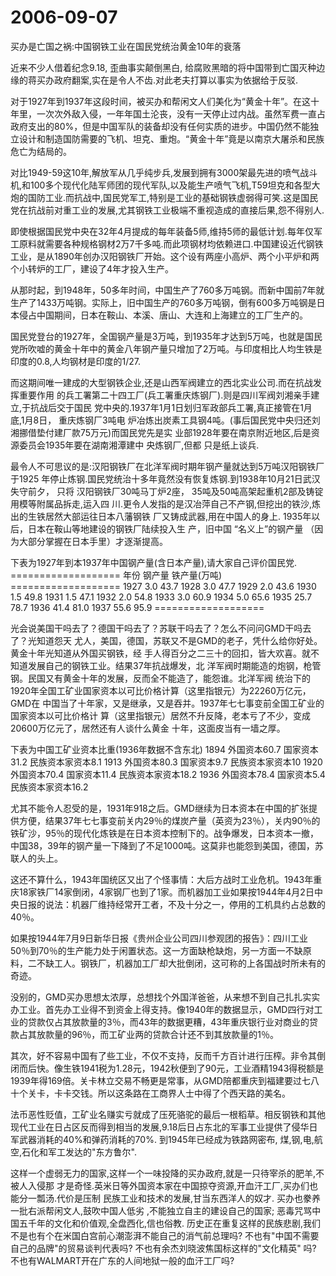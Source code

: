 # 2006-09-07

买办是亡国之祸:中国钢铁工业在国民党统治黄金10年的衰落  

近来不少人借着纪念9.18, 歪曲事实颠倒黑白, 给腐败黑暗的将中国带到亡国灭种边缘的蒋买办政府翻案,实在是令人不齿.对此老夫打算以事实为依据给于反驳.

对于1927年到1937年这段时间，被买办和帮闲文人们美化为“黄金十年”。在这十年里，一次次外敌入侵，一年年国土沦丧，没有一天停止过内战。虽然军费一直占政府支出的80%，但是中国军队的装备却没有任何实质的进步。中国仍然不能独立设计和制造国防需要的飞机、坦克、重炮。“黄金十年”竟是以南京大屠杀和民族危亡为结局的。

对比1949-59这10年,解放军从几乎纯步兵,发展到拥有3000架最先进的喷气战斗机,和100多个现代化陆军师团的现代军队,以及能生产喷气飞机,T59坦克和各型大炮的国防工业.而抗战中,国民党军工,特别是工业的基础钢铁虚弱得可笑.这是国民党在抗战前对重工业的发展,尤其钢铁工业极端不重视造成的直接后果,怨不得别人.

即使根据国民党中央在32年4月提成的每年装备5师,维持5师的最低计划.每年仅军工原料就需要各种规格钢材2万7千多吨.而此项钢材均依赖进口.中国建设近代钢铁工业，是从1890年创办汉阳钢铁厂开始。这个设有两座小高炉、两个小平炉和两个小转炉的工厂，建设了4年才投入生产。

从那时起，到1948年，50多年时间，中国生产了760多万吨钢。而新中国前7年就生产了1433万吨钢。实际上，旧中国生产的760多万吨钢，倒有600多万吨钢是日本侵占中国期间，日本在鞍山、本溪、唐山、大连和上海建立的工厂生产的。

国民党登台的1927年，全国钢产量是3万吨，到1935年才达到5万吨，也就是国民党所吹嘘的黄金十年中的黄金八年钢产量只增加了2万吨。与印度相比人均生铁是印度的0.8,人均钢材是印度的1/27.

而这期间唯一建成的大型钢铁企业,还是山西军阀建立的西北实业公司.而在抗战发挥重要作用  的兵工署第二十四工厂(兵工署重庆炼钢厂).则是四川军阀刘湘亲手建立,于抗战后交于国民  党中央的.1937年1月1日划归军政部兵工署,真正接管在1月底,1月8日， 重庆炼钢厂3吨电  炉冶炼出炭素工具钢4吨。(事后国民党中央归还刘湘挪借垫付建厂款75万元)而国民党先是实  业部1928年要在南京附近地区,后是资源委员会1935年要在湖南湘潭建中 央炼钢厂,但都  只是纸上谈兵. 

最令人不可思议的是:汉阳钢铁厂在北洋军阀时期年钢产量就达到5万吨汉阳钢铁厂于1925  年停止炼钢.国民党统治十多年竟然没有恢复炼钢.到1938年10月21日武汉失守前夕， 只将  汉阳钢铁厂30吨马丁炉2座， 35吨及50吨高架起重机2部及铸锭用模等附属品拆走,运入四  川.更令人发指的是汉冶萍自己不产钢,但挖出的铁沙,炼出的生铁居然大部运往日本八藩钢铁  厂又铸成武器,用在中国人的身上. 1935年以后，日本在鞍山等地建设的钢铁厂陆续投入生  产，旧中国 “名义上”的钢产量 （因为大部分掌握在日本手里）才逐渐提高。 

下表为1927年到本1937年中国钢产量(含日本产量),请大家自己评价国民党.  ===================  年份 钢产量 铁产量(万吨)  ===================  1927 3.0 43.7  1928 3.0 47.7  1929 2.0 43.6  1930 1.5 49.8  1931 1.5 47.1  1932 2.0 54.8  1933 3.0 60.9  1934 5.0 65.6  1935 25.7 78.7  1936 41.4 81.0  1937 55.6 95.9  =================== 

光会说美国干吗去了？德国干吗去了？苏联干吗去了？怎么不问问GMD干吗去了？光知道怨天  尤人，美国，德国，苏联又不是GMD的老子，凭什么给你好处。黄金十年光知道从外国买钢铁，经  手人得百分之二三十的回扣，皆大欢喜。就不知道发展自己的钢铁工业。结果37年抗战爆发，北  洋军阀时期能造的炮钢，枪管钢。民国又有黄金十年的发展，反而全不能造了，能怨谁。北洋军阀  统治下的1920年全国工矿业国家资本以可比价格计算（这里指银元）为22260万亿元， GMD在  中国当了十年家，又是继承，又是吞并。1937年七七事变前全国工矿业的国家资本以可比价格计  算（这里指银元）居然不升反降，老本亏了不少，变成 20600万亿元了，居然还有人谈什么黄金  十年，这面皮当有一墙之厚。 

下表为中国工矿业资本比重(1936年数据不含东北)  1894 外国资本60.7 国家资本31.2 民族资本家资本8.1  1913 外国资本80.3 国家资本9.7 民族资本家资本10  1920 外国资本70.4 国家资本11.4 民族资本家资本18.2  1936 外国资本78.4 国家资本5.4 民族资本家资本16.2 

尤其不能令人忍受的是，1931年918之后。GMD继续为日本资本在中国的扩张提供方便，结果37年七七事变前关内29％的煤炭产量（英资为23％），关内90％的铁矿沙，95％的现代化炼铁是在日本资本控制下的。战争爆发，日本资本一撤，中国38，39年的钢产量一下降到了不足1000吨。这莫非也能怨到美国，德国，苏联人的头上。

这还不算什么，1943年国统区又出了个怪事情：大后方战时工业危机。1943年重庆18家铁厂14家倒闭，4家钢厂也到了1家。而机器加工业如果按1944年4月2日中央日报的说法：机器厂维持经常开工者，不及十分之一，停用的工机具约占总数的40％。

如果按1944年7月9日新华日报《贵州企业公司四川参观团的报告》：四川工业50％到70％的生产能力处于闲置状态。这一方面缺枪缺炮，另一方面一不缺原料，二不缺工人。钢铁厂，机器加工厂却大批倒闭，这可称的上各国战时所未有的奇迹。

没别的，GMD买办思想太浓厚，总想找个外国洋爸爸，从来想不到自己扎扎实实办工业。首先办工业得不到资金上得支持。像1940年的数据显示，GMD四行对工业的贷款仅占其放款量的3％，而43年的数据更糟，43年重庆银行业对商业的贷款占其放款量的96％，而工矿业两的贷款合计还不到其放款量的1％。

其次，好不容易中国有了些工业，不仅不支持，反而千方百计进行压榨。非令其倒闭而后快。像生铁1941税为1.28元，1942秋便到了90元，工业酒精1943得税额是1939年得169倍。关卡林立交易不畅更是常事，从GMD陪都重庆到福建要过七八十个关卡，卡卡交钱。所以这条路在工商界人士中得了个西天路的美名。

法币恶性贬值，工矿业名赚实亏就成了压死骆驼的最后一根稻草。相反钢铁和其他现代工业在日占区反而得到相当的发展,9.18后日占东北的军事工业提供了侵华日军武器消耗的40%和弹药消耗的70%. 到1945年已经成为铁路网密布, 煤,钢,电,航空,石化和军工发达的"东方鲁尔".

这样一个虚弱无力的国家,这样一个一味投降的买办政府,就是一只待宰杀的肥羊,不被人入侵那  才是奇怪.英米日等外国资本家在中国掠夺资源,开血汗工厂,买办们也能分一瓢汤.代价是压制  民族工业和技术的发展,甘当东西洋人的奴才. 买办也豢养一批右派帮闲文人,鼓吹中国人低劣  ,不能独立自主的建设自己的国家; 恶毒咒骂中国五千年的文化和价值观,全盘西化,信也俗教.  历史正在重复这样的民族悲剧,我们不是也有个在米国白宫前心潮澎湃不能自己的消气前总理吗?  不也有"中国不需要自己的品牌"的贸易谈判代表吗? 不也有余杰刘晓波焦国标这样的"文化精英"  吗? 不也有WALMART开在广东的人间地狱一般的血汗工厂吗?
